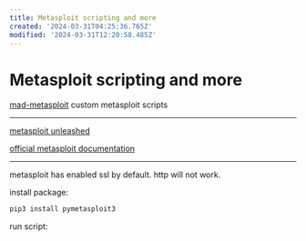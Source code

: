 ```yaml
---
title: Metasploit scripting and more
created: '2024-03-31T04:25:36.765Z'
modified: '2024-03-31T12:20:58.485Z'
---
```


# Metasploit scripting and more

[mad-metasploit](https://github.com/hahwul/mad-metasploit) custom metasploit scripts

---

[metasploit unleashed](https://www.offsec.com/metasploit-unleashed/)

[official metasploit documentation](https://docs.metasploit.com/)

---

metasploit has enabled ssl by default. http will not work.

install package:

```bash
pip3 install pymetasploit3
```

run script:

```python

```
